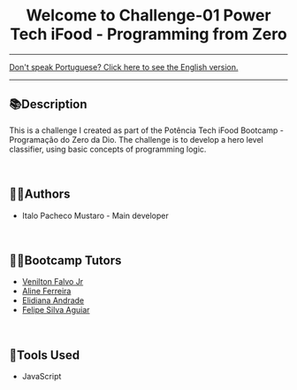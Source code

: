 <div align="center">
<h1>Welcome to Challenge-01 Power Tech iFood - Programming from Zero</h1>
</div>

<hr>
<a href="https://github.com/ItaloPachecoMustaro/dio-hero-level-sorter-challenge/blob/main/README.md">Don't speak Portuguese? Click here to see the English version.</a>
<hr>

## 📚Description

This is a challenge I created as part of the Potência Tech iFood Bootcamp - Programação do Zero da Dio. The challenge is to develop a hero level classifier, using basic concepts of programming logic.

<br>

## 🧑‍💻Authors

- Italo Pacheco Mustaro - Main developer

<br>

## 👨‍🏫Bootcamp Tutors

- [Venilton Falvo Jr](https://www.linkedin.com/in/falvojr/)
- [Aline Ferreira](https://www.linkedin.com/in/aalineferreira/)
- [Elidiana Andrade](https://www.linkedin.com/in/elidianaandrade/)
- [Felipe Silva Aguiar](https://www.linkedin.com/in/felipe-exe/)

<br>

## 🔧Tools Used

- JavaScript
